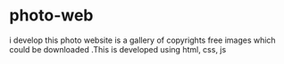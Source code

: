 # photo-web
i develop this photo website is a gallery of copyrights free images which could be downloaded .This is developed using html, css, js

